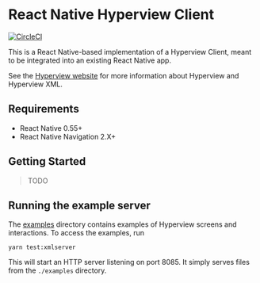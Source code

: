 # React Native Hyperview Client

[![CircleCI](https://circleci.com/gh/Instawork/hyperview.svg?style=svg)](https://circleci.com/gh/Instawork/hyperview)

This is a React Native-based implementation of a Hyperview Client, meant to be integrated into an existing React Native app. 

See the [Hyperview website](https://hyperview.org) for more information about Hyperview and Hyperview XML.

## Requirements
- React Native 0.55+
- React Native Navigation 2.X+

## Getting Started
> TODO

## Running the example server
The [examples](/examples) directory contains examples of Hyperview screens and interactions. To access the examples, run
```
yarn test:xmlserver
```
This will start an HTTP server listening on port 8085. It simply serves files from the `./examples` directory.
